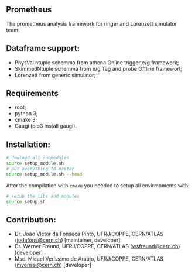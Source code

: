 
## Prometheus 

The prometheus analysis framework for ringer and Lorenzett simulator team.

## Dataframe support:

- PhysVal ntuple schemma from athena Online trigger e/g framework;
- SkimmedNtuple schemma from e/g Tag and probe Offline frameworl; 
- Lorenzett from generic simulator;


## Requirements

- root;
- python 3;
- cmake 3;
- Gaugi (pip3 install gaugi).


## Installation:

```bash
# dowload all submodules
source setup_module.sh
# put everything to master
source setup_module.sh --head
```

After the compilation with `cmake` you needed to setup all envirmoments with:
```bash
# setup the libs and modules
source setup.sh
```


## Contribution:

- Dr. João Victor da Fonseca Pinto, UFRJ/COPPE, CERN/ATLAS (jodafons@cern.ch) [maintainer, developer]
- Dr. Werner Freund, UFRJ/COPPE, CERN/ATLAS (wsfreund@cern.ch) [developer]
- Msc. Micael Veríssimo de Araújo, UFRJ/COPPE, CERN/ATLAS (mverissi@cern.ch) [developer]


